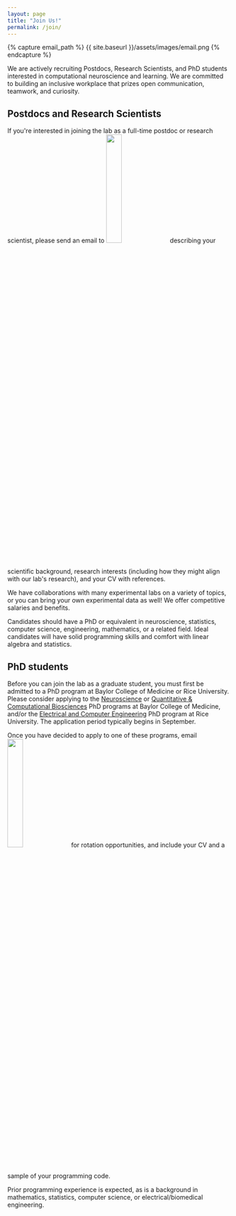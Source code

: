 ```yaml
---
layout: page
title: "Join Us!"
permalink: /join/
---
```


{% capture email_path %}
{{ site.baseurl }}/assets/images/email.png
{% endcapture %}

We are actively recruiting Postdocs, Research Scientists, and PhD students interested in computational neuroscience and learning. We are committed to building an inclusive workplace that prizes open communication, teamwork, and curiosity.

## Postdocs and Research Scientists

If you're interested in joining the lab as a full-time postdoc or research scientist, please send an email to <img src="{{ email_path }}" style="display: inline; width: 25%; min-width: 10em; " /> describing your scientific background, research interests (including how they might align with our lab's research), and your CV with references.

We have collaborations with many experimental labs on a variety of topics, or you can bring your own experimental data as well! We offer competitive salaries and benefits.

Candidates should have a PhD or equivalent in neuroscience, statistics, computer science, engineering, mathematics, or a related field. Ideal candidates will have solid programming skills and comfort with linear algebra and statistics.

## PhD students

Before you can join the lab as a graduate student, you must first be admitted to a PhD program at Baylor College of Medicine or Rice University. Please consider applying to the [Neuroscience](https://www.bcm.edu/education/graduate-school-of-biomedical-sciences/degree-programs-and-certificates/neuroscience) or [Quantitative & Computational Biosciences](https://www.bcm.edu/education/graduate-school-of-biomedical-sciences/degree-programs-and-certificates/quantitative-computational-biosciences) PhD programs at Baylor College of Medicine, and/or the [Electrical and Computer Engineering](https://www.ece.rice.edu/academics/graduate-programs/graduate-admissions) PhD program at Rice University. The application period typically begins in September.

Once you have decided to apply to one of these programs, email <img src="{{ email_path }}" style="display: inline; width: 25%; min-width: 10em; " /> for rotation opportunities, and include your CV and a sample of your programming code.

Prior programming experience is expected, as is a background in mathematics, statistics, computer science, or electrical/biomedical engineering.

<!-- see for reference: -->
<!-- https://catniplab.github.io/Hiring/ -->